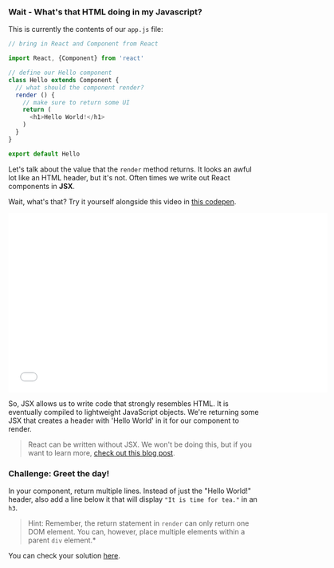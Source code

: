 
### Wait - What's that HTML doing in my Javascript?

This is currently the contents of our `app.js` file:

```js
// bring in React and Component from React

import React, {Component} from 'react'

// define our Hello component
class Hello extends Component {
  // what should the component render?
  render () {
    // make sure to return some UI
    return (
      <h1>Hello World!</h1>
    )
  }
}

export default Hello
```

Let's talk about the value that the `render` method returns. It looks an awful lot like an HTML header, but it's not. Often times we write out React components in **JSX**.

Wait, what's that? Try it yourself alongside this video in [this codepen](https://codepen.io/susir/pen/wJPoBw).

<iframe src="//fast.wistia.net/embed/iframe/dcps4dqziy?seo=false" title="Wistia video player" allowtransparency="true" frameborder="0" scrolling="no" class="wistia_embed" name="wistia_embed" allowfullscreen mozallowfullscreen webkitallowfullscreen oallowfullscreen msallowfullscreen width="640" height="360"></iframe>


So, JSX allows us to write code that strongly resembles HTML. It is eventually compiled to lightweight JavaScript objects. We're returning some JSX that creates a header with 'Hello World' in it for our component to render.

> React can be written without JSX. We won't be doing this, but if you want to learn more, [check out this blog post](http://jamesknelson.com/learn-raw-react-no-jsx-flux-es6-webpack/).

### Challenge: Greet the day!

In your component, return multiple lines. Instead of just the "Hello World!" header, also add a line below it that will display `"It is time for tea."` in an `h3`.

> Hint: Remember, the return statement in `render` can only return one DOM element. You can, however, place multiple elements within a parent `div` element.*

You can check your solution [here](https://git.generalassemb.ly/education-product/module-fe-framework-react/tree/master/exercise-solutions/jsx-hello-world).

